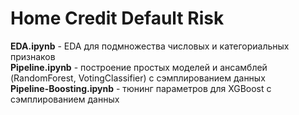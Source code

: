 # Home Credit Default Risk  
  
**EDA.ipynb** - EDA для подмножества числовых и категориальных признаков  
**Pipeline.ipynb** - построение простых моделей и ансамблей (RandomForest, VotingClassifier) с сэмплированием данных  
**Pipeline-Boosting.ipynb** - тюнинг параметров для XGBoost с сэмплированием данных  
